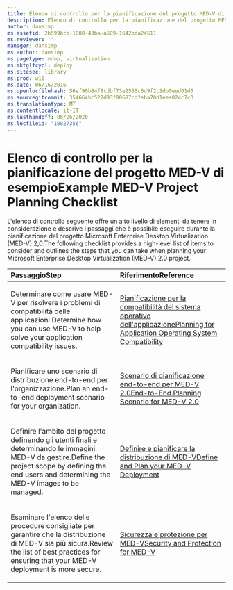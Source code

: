 ```yaml
---
title: Elenco di controllo per la pianificazione del progetto MED-V di esempio
description: Elenco di controllo per la pianificazione del progetto MED-V di esempio
author: dansimp
ms.assetid: 2b599bcb-1808-43ba-a689-1642bda24511
ms.reviewer: ''
manager: dansimp
ms.author: dansimp
ms.pagetype: mdop, virtualization
ms.mktglfcycl: deploy
ms.sitesec: library
ms.prod: w10
ms.date: 06/16/2016
ms.openlocfilehash: 56ef90b84f8cdbf73e2555c6d9f2c1db0eed01d5
ms.sourcegitcommit: 354664bc527d93f80687cd2eba70d1eea024c7c3
ms.translationtype: MT
ms.contentlocale: it-IT
ms.lasthandoff: 06/26/2020
ms.locfileid: "10827356"
---
```

# <span data-ttu-id="76166-103">Elenco di controllo per la pianificazione del progetto MED-V di esempio</span><span class="sxs-lookup"><span data-stu-id="76166-103">Example MED-V Project Planning Checklist</span></span>


<span data-ttu-id="76166-104">L'elenco di controllo seguente offre un alto livello di elementi da tenere in considerazione e descrive i passaggi che è possibile eseguire durante la pianificazione del progetto Microsoft Enterprise Desktop Virtualization (MED-V) 2,0.</span><span class="sxs-lookup"><span data-stu-id="76166-104">The following checklist provides a high-level list of items to consider and outlines the steps that you can take when planning your Microsoft Enterprise Desktop Virtualization (MED-V) 2.0 project.</span></span>

<table>
<colgroup>
<col width="50%" />
<col width="50%" />
</colgroup>
<thead>
<tr class="header">
<th align="left"><span data-ttu-id="76166-105">Passaggio</span><span class="sxs-lookup"><span data-stu-id="76166-105">Step</span></span></th>
<th align="left"><span data-ttu-id="76166-106">Riferimento</span><span class="sxs-lookup"><span data-stu-id="76166-106">Reference</span></span></th>
</tr>
</thead>
<tbody>
<tr class="odd">
<td align="left"><p><span data-ttu-id="76166-107">Determinare come usare MED-V per risolvere i problemi di compatibilità delle applicazioni.</span><span class="sxs-lookup"><span data-stu-id="76166-107">Determine how you can use MED-V to help solve your application compatibility issues.</span></span></p></td>
<td align="left"><p><a href="planning-for-application-operating-system-compatibility.md" data-raw-source="[Planning for Application Operating System Compatibility](planning-for-application-operating-system-compatibility.md)"><span data-ttu-id="76166-108">Pianificazione per la compatibilità del sistema operativo dell'applicazione</span><span class="sxs-lookup"><span data-stu-id="76166-108">Planning for Application Operating System Compatibility</span></span></a></p></td>
</tr>
<tr class="even">
<td align="left"><p><span data-ttu-id="76166-109">Pianificare uno scenario di distribuzione end-to-end per l'organizzazione.</span><span class="sxs-lookup"><span data-stu-id="76166-109">Plan an end-to-end deployment scenario for your organization.</span></span></p></td>
<td align="left"><p><a href="end-to-end-planning-scenario-for-med-v-20.md" data-raw-source="[End-to-End Planning Scenario for MED-V 2.0](end-to-end-planning-scenario-for-med-v-20.md)"><span data-ttu-id="76166-110">Scenario di pianificazione end-to-end per MED-V 2.0</span><span class="sxs-lookup"><span data-stu-id="76166-110">End-to-End Planning Scenario for MED-V 2.0</span></span></a></p></td>
</tr>
<tr class="odd">
<td align="left"><p><span data-ttu-id="76166-111">Definire l'ambito del progetto definendo gli utenti finali e determinando le immagini MED-V da gestire.</span><span class="sxs-lookup"><span data-stu-id="76166-111">Define the project scope by defining the end users and determining the MED-V images to be managed.</span></span></p></td>
<td align="left"><p><a href="define-and-plan-your-med-v-deployment.md" data-raw-source="[Define and Plan your MED-V Deployment](define-and-plan-your-med-v-deployment.md)"><span data-ttu-id="76166-112">Definire e pianificare la distribuzione di MED-V</span><span class="sxs-lookup"><span data-stu-id="76166-112">Define and Plan your MED-V Deployment</span></span></a></p></td>
</tr>
<tr class="even">
<td align="left"><p><span data-ttu-id="76166-113">Esaminare l'elenco delle procedure consigliate per garantire che la distribuzione di MED-V sia più sicura.</span><span class="sxs-lookup"><span data-stu-id="76166-113">Review the list of best practices for ensuring that your MED-V deployment is more secure.</span></span></p></td>
<td align="left"><p><a href="security-and-protection-for-med-v.md" data-raw-source="[Security and Protection for MED-V](security-and-protection-for-med-v.md)"><span data-ttu-id="76166-114">Sicurezza e protezione per MED-V</span><span class="sxs-lookup"><span data-stu-id="76166-114">Security and Protection for MED-V</span></span></a></p></td>
</tr>
</tbody>
</table>

 

 

 





